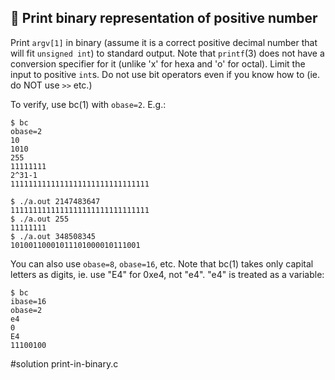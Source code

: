 ## :wrench: Print binary representation of positive number

Print `argv[1]` in binary (assume it is a correct positive decimal number
that will fit `unsigned int`) to standard output.
Note that `printf`(3) does not have a conversion specifier for it (unlike 'x'
for hexa and 'o' for octal).  Limit the input to positive `int`s.
Do not use bit operators even if you know how to (ie. do NOT use `>>` etc.)

To verify, use bc(1) with `obase=2`.  E.g.:

```
$ bc
obase=2
10
1010
255
11111111
2^31-1
1111111111111111111111111111111

$ ./a.out 2147483647
1111111111111111111111111111111
$ ./a.out 255
11111111
$ ./a.out 348508345
10100110001011101000010111001
```

You can also use `obase=8`, `obase=16`, etc.  Note that bc(1) takes only capital
letters as digits, ie. use "E4" for 0xe4, not "e4".  "e4" is treated as a
variable:

```
$ bc
ibase=16
obase=2
e4
0
E4
11100100
```

#solution print-in-binary.c


